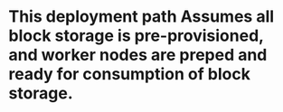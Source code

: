 # This deployment path Assumes all block storage is pre-provisioned, and worker nodes are preped and ready for consumption of block storage.